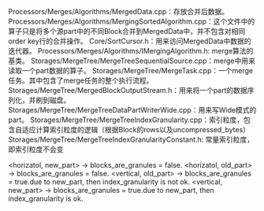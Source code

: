 Processors/Merges/Algorithms/MergedData.cpp：存放合并后数据。
Processors/Merges/Algorithms/MergingSortedAlgorithm.cpp：这个文件中的算子只是将多个源part中的不同Block合并到MergedData中，并不包含对相同order key行的合并操作。
Core/SortCursor.h：用来访问MergedData中数据的迭代器。
Processors/Merges/Algorithms/IMergingAlgorithm.h: merge算法的基类。
Storages/MergeTree/MergeTreeSequentialSource.cpp：merge中用来读取一个part数据的算子。
Storages/MergeTree/MergeTask.cpp：一个merge任务。其中包含了merge任务的整个执行流程。
Storages/MergeTree/MergedBlockOutputStream.h：用来将一个part的数据序列化，并刷到磁盘。
Storages/MergeTree/MergeTreeDataPartWriterWide.cpp：用来写Wide模式的part。
Storages/MergeTree/MergeTreeIndexGranularity.cpp：索引粒度，包含自适应计算索引粒度的逻辑（根据Block的rows以及uncompressed_bytes）
Storages/MergeTree/MergeTreeIndexGranularityConstant.h: 常量索引粒度，即索引粒度不会变



<horizatol, new_part> -> blocks_are_granules = false.
<horizatol, old_part> -> blocks_are_granules = false.
<vertical, old_part> -> blocks_are_granules = true.due to new_part, then index_granularity is not ok.
<vertical, new_part> -> blocks_are_granules = true.due to new_part, then index_granularity is ok.

